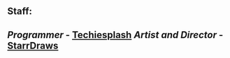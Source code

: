 ## Staff:
*Programmer* - [Techiesplash](https://github.com/Techiesplash)
*Artist and Director* - [StarrDraws](https://github.com/StarrDraws)
---

